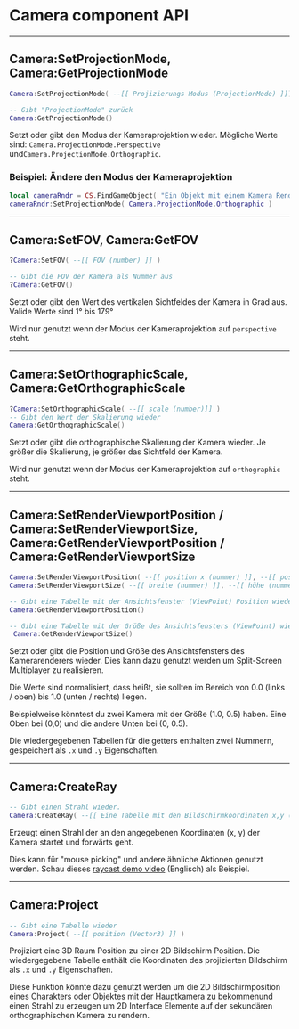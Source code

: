 # Camera component API

----
## Camera:SetProjectionMode, Camera:GetProjectionMode

```lua
Camera:SetProjectionMode( --[[ Projizierungs Modus (ProjectionMode) ]])

-- Gibt "ProjectionMode" zurück
Camera:GetProjectionMode()
```

Setzt oder gibt den Modus der Kameraprojektion wieder. Mögliche Werte sind:
 ```Camera.ProjectionMode.Perspective``` und```Camera.ProjectionMode.Orthographic```.

### Beispiel: **Ändere den Modus der Kameraprojektion**

```lua
local cameraRndr = CS.FindGameObject( "Ein Objekt mit einem Kamera Renderer" ).camera
cameraRndr:SetProjectionMode( Camera.ProjectionMode.Orthographic )
```
----
## Camera:SetFOV, Camera:GetFOV
```lua
?Camera:SetFOV( --[[ FOV (number) ]] )

-- Gibt die FOV der Kamera als Nummer aus
?Camera:GetFOV()
```

Setzt oder gibt den Wert des vertikalen Sichtfeldes der Kamera in Grad aus.
Valide Werte sind 1° bis 179°

Wird nur genutzt wenn der Modus der Kameraprojektion auf ```perspective``` steht.

----
## Camera:SetOrthographicScale, Camera:GetOrthographicScale
```lua
?Camera:SetOrthographicScale( --[[ scale (number)]] )
-- Gibt den Wert der Skalierung wieder
Camera:GetOrthographicScale()
```

Setzt oder gibt die orthographische Skalierung der Kamera wieder. Je größer die Skalierung, je größer das Sichtfeld der Kamera.

Wird nur genutzt wenn der Modus der Kameraprojektion auf ```orthographic``` steht.

----
## Camera:SetRenderViewportPosition / Camera:SetRenderViewportSize, Camera:GetRenderViewportPosition / Camera:GetRenderViewportSize
```lua
Camera:SetRenderViewportPosition( --[[ position x (nummer) ]], --[[ position y (nummer) ]] )
Camera:SetRenderViewportSize( --[[ breite (nummer) ]], --[[ höhe (nummer) ]] )

-- Gibt eine Tabelle mit der Ansichtsfenster (ViewPoint) Position wieder
Camera:GetRenderViewportPosition()

-- Gibt eine Tabelle mit der Größe des Ansichtsfensters (ViewPoint) wieder
 Camera:GetRenderViewportSize()
```
Setzt oder gibt die Position und Größe des Ansichtsfensters des Kamerarenderers wieder. Dies kann dazu genutzt werden um Split-Screen Multiplayer zu realisieren. 

Die Werte sind normalisiert, dass heißt, sie sollten im Bereich von 0.0 (links / oben) bis 1.0 (unten / rechts) liegen.

Beispielweise könntest du zwei Kamera mit der Größe (1.0, 0.5) haben. Eine Oben bei (0,0) und die andere Unten bei (0, 0.5).

Die wiedergegebenen Tabellen für die getters enthalten zwei Nummern, gespeichert als ```.x``` und ```.y``` Eigenschaften.

----
## Camera:CreateRay
```lua
-- Gibt einen Strahl wieder.
Camera:CreateRay( --[[ Eine Tabelle mit den Bildschirmkoordinaten x,y (tabelle) ]] )
```
Erzeugt einen Strahl der an den angegebenen Koordinaten (x, y) der Kamera startet und forwärts geht.

Dies kann für "mouse picking" und andere ähnliche Aktionen genutzt werden. Schau dieses [raycast demo video](http://www.youtube.com/watch?v=V1nz1xnEDKY) (Englisch) als Beispiel.

----
## Camera:Project
```lua
-- Gibt eine Tabelle wieder
Camera:Project( --[[ position (Vector3) ]] )
```

Projiziert eine 3D Raum Position zu einer 2D Bildschirm Position.
Die wiedergegebene Tabelle enthält die Koordinaten des projizierten Bildschirm als ```.x``` und ```.y``` Eigenschaften.

Diese Funktion könnte dazu genutzt werden um die 2D Bildschirmposition eines Charakters oder Objektes mit der Hauptkamera zu bekommenund einen Strahl zu erzeugen um 2D Interface Elemente auf der sekundären orthographischen Kamera zu rendern.